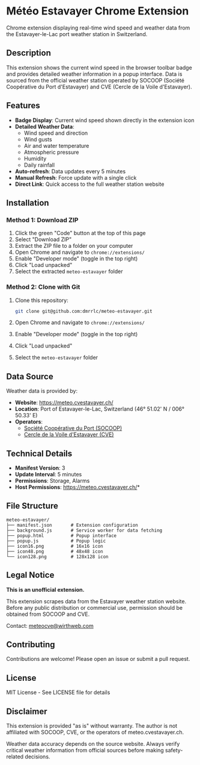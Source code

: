# Météo Estavayer Chrome Extension

Chrome extension displaying real-time wind speed and weather data from the Estavayer-le-Lac port weather station in Switzerland.

## Description

This extension shows the current wind speed in the browser toolbar badge and provides detailed weather information in a popup interface. Data is sourced from the official weather station operated by SOCOOP (Société Coopérative du Port d'Estavayer) and CVE (Cercle de la Voile d'Estavayer).

## Features

- **Badge Display**: Current wind speed shown directly in the extension icon
- **Detailed Weather Data**: 
  - Wind speed and direction
  - Wind gusts
  - Air and water temperature
  - Atmospheric pressure
  - Humidity
  - Daily rainfall
- **Auto-refresh**: Data updates every 5 minutes
- **Manual Refresh**: Force update with a single click
- **Direct Link**: Quick access to the full weather station website

## Installation

### Method 1: Download ZIP

1. Click the green "Code" button at the top of this page
2. Select "Download ZIP"
3. Extract the ZIP file to a folder on your computer
4. Open Chrome and navigate to `chrome://extensions/`
5. Enable "Developer mode" (toggle in the top right)
6. Click "Load unpacked"
7. Select the extracted `meteo-estavayer` folder

### Method 2: Clone with Git

1. Clone this repository:
   ```bash
   git clone git@github.com:dmrrlc/meteo-estavayer.git
   ```

2. Open Chrome and navigate to `chrome://extensions/`

3. Enable "Developer mode" (toggle in the top right)

4. Click "Load unpacked"

5. Select the `meteo-estavayer` folder

## Data Source

Weather data is provided by:
- **Website**: https://meteo.cvestavayer.ch/
- **Location**: Port of Estavayer-le-Lac, Switzerland (46° 51.02' N / 006° 50.33' E)
- **Operators**: 
  - [Société Coopérative du Port (SOCOOP)](http://www.socoop.org/)
  - [Cercle de la Voile d'Estavayer (CVE)](http://www.cvestavayer.ch/)

## Technical Details

- **Manifest Version**: 3
- **Update Interval**: 5 minutes
- **Permissions**: Storage, Alarms
- **Host Permissions**: https://meteo.cvestavayer.ch/*

## File Structure

```
meteo-estavayer/
├── manifest.json       # Extension configuration
├── background.js       # Service worker for data fetching
├── popup.html          # Popup interface
├── popup.js            # Popup logic
├── icon16.png          # 16x16 icon
├── icon48.png          # 48x48 icon
└── icon128.png         # 128x128 icon
```

## Legal Notice

**This is an unofficial extension.** 

This extension scrapes data from the Estavayer weather station website. Before any public distribution or commercial use, permission should be obtained from SOCOOP and CVE.

Contact: meteocve@wirthweb.com

## Contributing

Contributions are welcome! Please open an issue or submit a pull request.

## License

MIT License - See LICENSE file for details

## Disclaimer

This extension is provided "as is" without warranty. The author is not affiliated with SOCOOP, CVE, or the operators of meteo.cvestavayer.ch.

Weather data accuracy depends on the source website. Always verify critical weather information from official sources before making safety-related decisions.